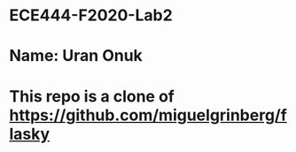 # ECE444-F2020-Lab2
# Name: Uran Onuk
# This repo is a clone of https://github.com/miguelgrinberg/flasky
